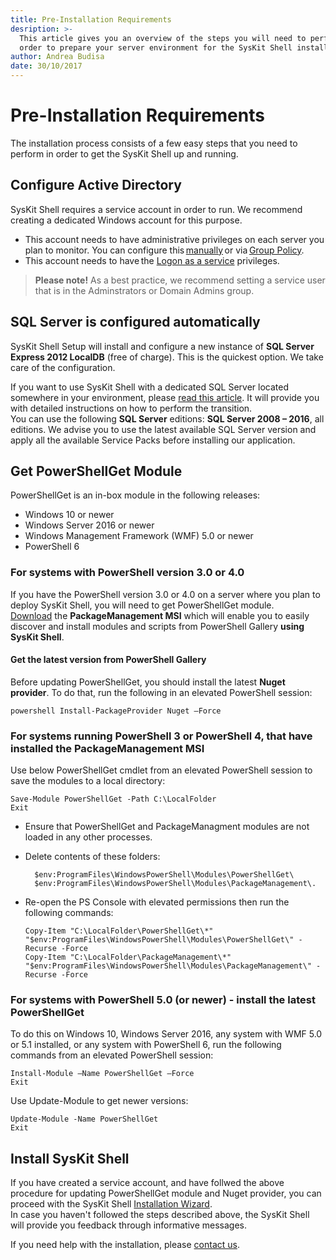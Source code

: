 ```yaml
---
title: Pre-Installation Requirements
desription: >-
  This article gives you an overview of the steps you will need to perform in
  order to prepare your server environment for the SysKit Shell installation.
author: Andrea Budisa
date: 30/10/2017
---
```


# Pre-Installation Requirements

The installation process consists of a few easy steps that you need to perform in order to get the SysKit Shell up and running.

## Configure Active Directory

SysKit Shell requires a service account in order to run. We recommend creating a dedicated Windows account for this purpose.

* This account needs to have administrative privileges on each server you plan to monitor. You can configure this [manually](../how-to/service-accounts/add-service-user-manually.md) or via [Group Policy](../how-to/service-accounts/add-service-user-group-policy.md).
* This account needs to have the [Logon as a service](../how-to/service-accounts/add-service-user-group-policy.md) privileges.

> **Please note!** As a best practice, we recommend setting a service user that is in the Adminstrators or Domain Admins group.

## SQL Server is configured automatically

SysKit Shell Setup will install and configure a new instance of **SQL Server Express 2012 LocalDB** \(free of charge\). This is the quickest option. We take care of the configuration.

If you want to use SysKit Shell with a dedicated SQL Server located somewhere in your environment, please [read this article](../how-to/use-dedicated-sql-server.md). It will provide you with detailed instructions on how to perform the transition.  
You can use the following **SQL Server** editions: **SQL Server 2008 – 2016**, all editions. We advise you to use the latest available SQL Server version and apply all the available Service Packs before installing our application.

## Get PowerShellGet Module

PowerShellGet is an in-box module in the following releases:

* Windows 10 or newer
* Windows Server 2016 or newer
* Windows Management Framework \(WMF\) 5.0 or newer
* PowerShell 6

### For systems with PowerShell version 3.0 or 4.0

If you have the PowerShell version 3.0 or 4.0 on a server where you plan to deploy SysKit Shell, you will need to get PowerShellGet module.  
[Download](https://www.microsoft.com/en-us/download/details.aspx?id=51451) the **PackageManagement MSI** which will enable you to easily discover and install modules and scripts from PowerShell Gallery **using SysKit Shell**.

#### Get the latest version from PowerShell Gallery

Before updating PowerShellGet, you should install the latest **Nuget provider**. To do that, run the following in an elevated PowerShell session:

```text
powershell Install-PackageProvider Nuget –Force
```

### For systems running PowerShell 3 or PowerShell 4, that have installed the PackageManagement MSI

Use below PowerShellGet cmdlet from an elevated PowerShell session to save the modules to a local directory:

```text
Save-Module PowerShellGet -Path C:\LocalFolder
Exit
```

* Ensure that PowerShellGet and PackageManagment modules are not loaded in any other processes.
* Delete contents of these folders:

  ```text
    $env:ProgramFiles\WindowsPowerShell\Modules\PowerShellGet\
    $env:ProgramFiles\WindowsPowerShell\Modules\PackageManagement\.
  ```

* Re-open the PS Console with elevated permissions then run the following commands:

  ```text
  Copy-Item "C:\LocalFolder\PowerShellGet\*" "$env:ProgramFiles\WindowsPowerShell\Modules\PowerShellGet\" -Recurse -Force
  Copy-Item "C:\LocalFolder\PackageManagement\*" "$env:ProgramFiles\WindowsPowerShell\Modules\PackageManagement\" -Recurse -Force
  ```

### For systems with PowerShell 5.0 \(or newer\) - install the latest PowerShellGet

To do this on Windows 10, Windows Server 2016, any system with WMF 5.0 or 5.1 installed, or any system with PowerShell 6, run the following commands from an elevated PowerShell session:

```text
Install-Module –Name PowerShellGet –Force
Exit
```

Use Update-Module to get newer versions:

```text
Update-Module -Name PowerShellGet
Exit
```

## Install SysKit Shell

If you have created a service account, and have follwed the above procedure for updating PowerShellGet module and Nuget provider, you can proceed with the SysKit Shell [Installation Wizard](../installation-configuration/installation-configuration.md).  
In case you haven't followed the steps described above, the SysKit Shell will provide you feedback through informative messages.

If you need help with the installation, please [contact us](https://www.syskit.com/company/contact-us).

